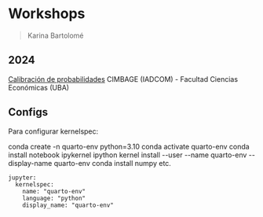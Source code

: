# Workshops

> Karina Bartolomé

## 2024

[Calibración de probabilidades](https://karbartolome.github.io/workshops/20240513-cimbage-calibracion/slides)
CIMBAGE (IADCOM) - Facultad Ciencias Económicas (UBA)


## Configs

Para configurar kernelspec: 

conda create -n quarto-env python=3.10
conda activate quarto-env
conda install notebook ipykernel
ipython kernel install --user --name quarto-env --display-name quarto-env
conda install numpy
etc.

```
jupyter: 
  kernelspec:
    name: "quarto-env"
    language: "python"
    display_name: "quarto-env"
```
